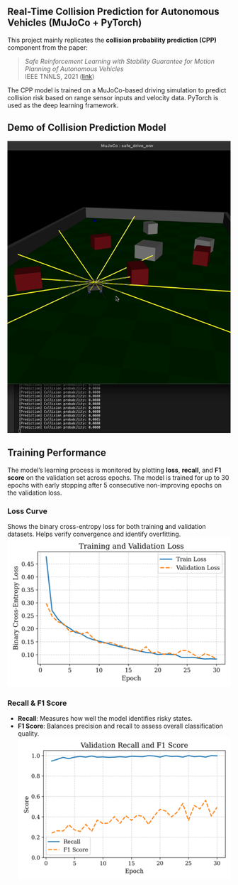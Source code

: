 ## Real-Time Collision Prediction for Autonomous Vehicles (MuJoCo + PyTorch)

This project mainly replicates the **collision probability prediction (CPP)** component from the paper:

> *Safe Reinforcement Learning with Stability Guarantee for Motion Planning of Autonomous Vehicles*  
> IEEE TNNLS, 2021 ([link](https://doi.org/10.1109/TNNLS.2021.3084685))

The CPP model is trained on a MuJoCo-based driving simulation to predict collision risk based on range sensor inputs and velocity data. PyTorch is used as the deep learning framework. 

## Demo of Collision Prediction Model
![Collision Prediction in Action](./demo/cpp_demo.gif)

## Training Performance
The model’s learning process is monitored by plotting **loss**, **recall**, and **F1 score** on the validation set across epochs. The model is trained for up to 30 epochs with early stopping after 5 consecutive non-improving epochs on the validation loss.

### Loss Curve
Shows the binary cross-entropy loss for both training and validation datasets.
Helps verify convergence and identify overfitting.
![Loss Curve](graph/loss_curve.png)

### Recall & F1 Score
- **Recall**: Measures how well the model identifies risky states.
- **F1 Score**: Balances precision and recall to assess overall classification quality.
![Recall and F1](graph/recall_f1_curve.png)
